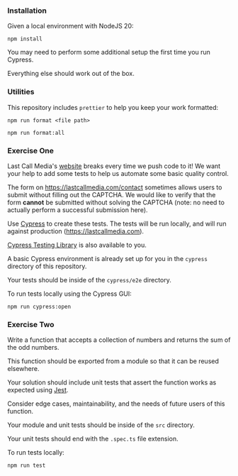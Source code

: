 

### Installation

Given a local environment with NodeJS 20:

```
npm install
```

You may need to perform some additional setup the first time you run Cypress.

Everything else should work out of the box.

### Utilities

This repository includes `prettier` to help you keep your work formatted:

```
npm run format <file path>
```

```
npm run format:all
```

### Exercise One

Last Call Media's [website](https://lastcallmedia.com) breaks every time we push
code to it! We want your help to add some tests to help us automate some basic
quality control.

The form on https://lastcallmedia.com/contact sometimes allows users to
submit without filling out the CAPTCHA. We would like to verify that the form 
**cannot** be submitted without solving the CAPTCHA (note: no need to actually
perform a successful submission here).

Use [Cypress](https://www.cypress.io/) to create these tests. The tests will be
run locally, and will run against production (https://lastcallmedia.com).

[Cypress Testing Library](https://testing-library.com/docs/cypress-testing-library/intro)
is also available to you.

A basic Cypress environment is already set up for you in the `cypress` directory
of this repository.

Your tests should be inside of the `cypress/e2e` directory.

To run tests locally using the Cypress GUI:

```
npm run cypress:open
```

### Exercise Two

Write a function that accepts a collection of numbers and returns the sum of the
odd numbers.

This function should be exported from a module so that it can be reused
elsewhere.

Your solution should include unit tests that assert the function works as
expected using [Jest](https://jestjs.io/).

Consider edge cases, maintainability, and the needs of future users of this
function.

Your module and unit tests should be inside of the `src` directory.

Your unit tests should end with the `.spec.ts` file extension.

To run tests locally:

```
npm run test
```

